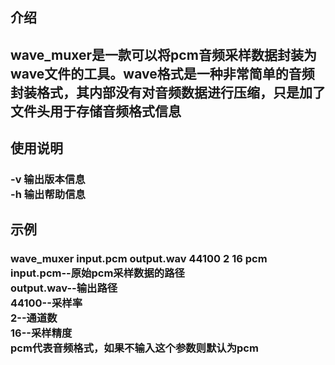 ## 介绍
## wave_muxer是一款可以将pcm音频采样数据封装为wave文件的工具。wave格式是一种非常简单的音频封装格式，其内部没有对音频数据进行压缩，只是加了文件头用于存储音频格式信息
## 使用说明 
### -v 输出版本信息<br> -h 输出帮助信息<br>
## 示例
### wave_muxer input.pcm output.wav 44100 2 16 pcm<br>input.pcm--原始pcm采样数据的路径<br>output.wav--输出路径<br>44100--采样率<br>2--通道数<br>16--采样精度<br>pcm代表音频格式，如果不输入这个参数则默认为pcm